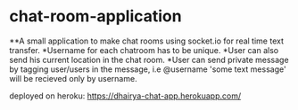 # chat-room-application

**A small application to make chat rooms using socket.io for real time text transfer.
*Username for each chatroom has to be unique.
*User can also send his current location in the chat room.
*User can send private message by tagging user/users in the message, i.e @username 'some text message' will be recieved only by username.



deployed on heroku: 
https://dhairya-chat-app.herokuapp.com/
